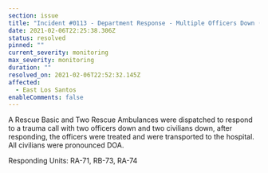 ```yaml
---
section: issue
title: "Incident #0113 - Department Response - Multiple Officers Down (Shooting)"
date: 2021-02-06T22:25:38.306Z
status: resolved
pinned: ""
current_severity: monitoring
max_severity: monitoring
duration: ""
resolved_on: 2021-02-06T22:52:32.145Z
affected:
  - East Los Santos
enableComments: false
---
```

A Rescue Basic and Two Rescue Ambulances were dispatched to respond to a trauma call with two officers down and two civilians down, after responding, the officers were treated and were transported to the hospital. All civilians were pronounced DOA.

Responding Units: RA-71, RB-73, RA-74